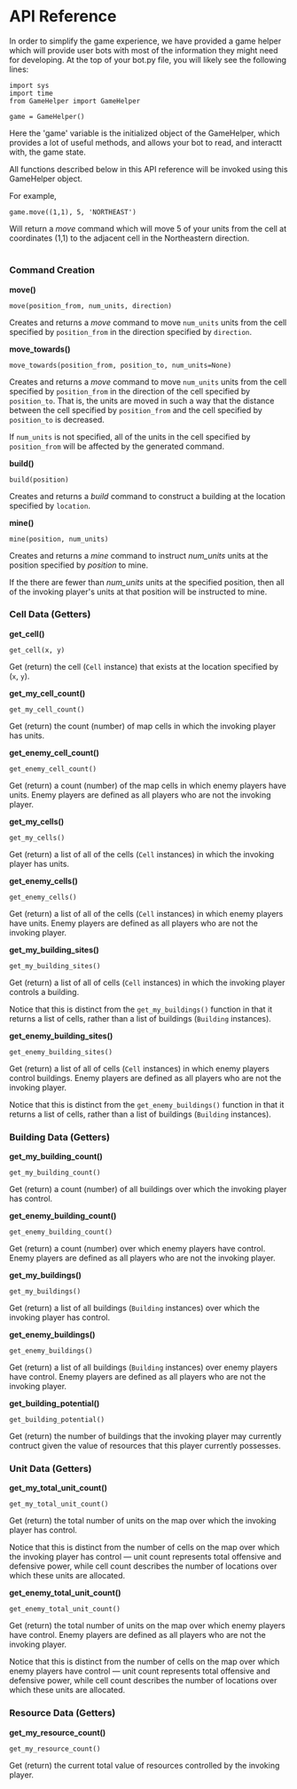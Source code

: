# API Reference

In order to simplify the game experience, we have provided a game helper which will provide
user bots with most of the information they might need for developing.
At the top of your bot.py file, you will likely see the following lines:
```
import sys
import time
from GameHelper import GameHelper

game = GameHelper()
```
Here the 'game' variable is the initialized object of the GameHelper, which provides a lot of useful methods, and allows your bot to read, and interactt with, the game state.

All functions described below in this API reference will be invoked using this GameHelper object.

For example,
```
game.move((1,1), 5, 'NORTHEAST')
```
Will return a *move* command which will move 5 of your units from the cell at coordinates (1,1) to the adjacent cell in the Northeastern direction.
#
### Command Creation

**move()**

```
move(position_from, num_units, direction)
```

Creates and returns a _move_ command to move `num_units` units from the cell specified by `position_from` in the direction specified by `direction`.

**move_towards()**

```
move_towards(position_from, position_to, num_units=None)
```

Creates and returns a _move_ command to move `num_units` units from the cell specified by `position_from` in the direction of the cell specified by `position_to`. That is, the units are moved in such a way that the distance between the cell specified by `position_from` and the cell specified by `position_to` is decreased.

If `num_units` is not specified, all of the units in the cell specified by `position_from` will be affected by the generated command.

**build()**

```
build(position)
```

Creates and returns a _build_ command to construct a building at the location specified by `location`.

**mine()**

```
mine(position, num_units)
```

Creates and returns a _mine_ command to instruct _num\_units_ units at the position specified by _position_ to mine.

If the there are fewer than _num\_units_ units at the specified position, then all of the invoking player's units at that position will be instructed to mine.

### Cell Data (Getters)

**get\_cell()**

```
get_cell(x, y)
```

Get (return) the cell (`Cell` instance) that exists at the location specified by (`x`, `y`).

**get\_my\_cell\_count()**

```
get_my_cell_count()
```

Get (return) the count (number) of map cells in which the invoking player has units.

**get\_enemy\_cell\_count()**

```
get_enemy_cell_count()
```

Get (return) a count (number) of the map cells in which enemy players have units. Enemy players are defined as all players who are not the invoking player.

**get\_my\_cells()**

```
get_my_cells()
```

Get (return) a list of all of the cells (`Cell` instances) in which the invoking player has units.

**get\_enemy\_cells()**

```
get_enemy_cells()
```

Get (return) a list of all of the cells (`Cell` instances) in which enemy players have units. Enemy players are defined as all players who are not the invoking player.

**get\_my\_building\_sites()**

```
get_my_building_sites()
```

Get (return) a list of all of cells (`Cell` instances) in which the invoking player controls a building.

Notice that this is distinct from the `get_my_buildings()` function in that it returns a list of cells, rather than a list of buildings (`Building` instances).

**get\_enemy\_building\_sites()**

```
get_enemy_building_sites()
```

Get (return) a list of all of cells (`Cell` instances) in which enemy players control buildings. Enemy players are defined as all players who are not the invoking player.

Notice that this is distinct from the `get_enemy_buildings()` function in that it returns a list of cells, rather than a list of buildings (`Building` instances).

### Building Data (Getters)

**get\_my\_building\_count()**

```
get_my_building_count()
```

Get (return) a count (number) of all buildings over which the invoking player has control.

**get\_enemy\_building\_count()**

```
get_enemy_building_count()
```

Get (return) a count (number) over which enemy players have control. Enemy players are defined as all players who are not the invoking player.

**get\_my\_buildings()**

```
get_my_buildings()
```

Get (return) a list of all buildings (`Building` instances) over which the invoking player has control.

**get\_enemy\_buildings()**

```
get_enemy_buildings()
```

Get (return) a list of all buildings (`Building` instances) over enemy players have control. Enemy players are defined as all players who are not the invoking player.

**get\_building\_potential()**

```
get_building_potential()
```

Get (return) the number of buildings that the invoking player may currently contruct given the value of resources that this player currently possesses.

### Unit Data (Getters)

**get\_my\_total\_unit\_count()**

```
get_my_total_unit_count()
```

Get (return) the total number of units on the map over which the invoking player has control.

Notice that this is distinct from the number of cells on the map over which the invoking player has control — unit count represents total offensive and defensive power, while cell count describes the number of locations over which these units are allocated.

**get_enemy_total_unit_count()**
```
get_enemy_total_unit_count()
```

Get (return) the total number of units on the map over which enemy players have control. Enemy players are defined as all players who are not the invoking player.

Notice that this is distinct from the number of cells on the map over which enemy players have control — unit count represents total offensive and defensive power, while cell count describes the number of locations over which these units are allocated.

### Resource Data (Getters)

**get\_my\_resource\_count()**

```
get_my_resource_count()
```

Get (return) the current total value of resources controlled by the invoking player.
